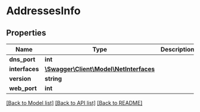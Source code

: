# AddressesInfo

## Properties
Name | Type | Description | Notes
------------ | ------------- | ------------- | -------------
**dns_port** | **int** |  | 
**interfaces** | [**\Swagger\Client\Model\NetInterfaces**](NetInterfaces.md) |  | 
**version** | **string** |  | 
**web_port** | **int** |  | 

[[Back to Model list]](../../README.md#documentation-for-models) [[Back to API list]](../../README.md#documentation-for-api-endpoints) [[Back to README]](../../README.md)

